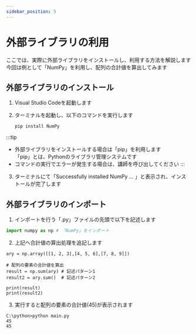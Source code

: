 ```yaml
---
sidebar_position: 5
---
```

# 外部ライブラリの利用
ここでは、実際に外部ライブラリをインストールし、利用する方法を解説します
今回は例として「NumPy」を利用し、配列の合計値を算出してみます

## 外部ライブラリのインストール

1. Visual Studio Codeを起動します

2. ターミナルを起動し、以下のコマンドを実行します

    ``` shell title="ターミナル"
    pip install NumPy
    ```

:::tip
- 外部ライブラリをインストールする場合は「pip」を利用します  
「pip」とは、Pythonのライブラリ管理システムです
- コマンドの実行でエラーが発生する場合は、講師を呼び出してください
:::

3. ターミナルにて「Successfully installed NumPy ... 」と表示され、インストールが完了します

## 外部ライブラリのインポート

1. インポートを行う「.py」ファイルの先頭で以下を記述します

``` Python title="main.py"
import numpy as np # 「NumPy」をインポート
```

2. 上記へ合計値の算出処理を追記します

``` Pyton title="main.py"
ary = np.array([[1, 2, 3],[4, 5, 6],[7, 8, 9]])

# 配列の要素の合計値を算出
result = np.sum(ary) # 記述パターン1
result2 = ary.sum()  # 記述パターン2

print(result)
print(result2)
```

3. 実行すると配列の要素の合計値(45)が表示されます
``` shell
C:\python>python main.py
45
45
```
